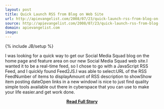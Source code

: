 ```yaml
---
layout: post
title: Quick Launch RSS from Blog on Web Site
url: http://apievangelist.com/2008/07/23/quick-launch-rss-from-blog-on-web-site/
source: http://apievangelist.com/2008/07/23/quick-launch-rss-from-blog-on-web-site/
domain: apievangelist.com
image: 
---
```

{% include JB/setup %}<p>I was looking for a quick way to get our Social Media Squad blog on the home page and feature area on our new Social Media Squad web site.I wanted it to be a real-time feed, so I chose to go with a JavaScript RSS Feed, and I quickly found Feed2JS.I was able to select:URL of the RSS FeedNumber of items to displayAmount of RSS description to showShow item posting dateOpen links in a new windowI is nice to just find quality simple tools available out there in cyberspace that you can use to make your life easier.and get work done.</p>
<center><p><a href="http://apievangelist.com/2008/07/23/quick-launch-rss-from-blog-on-web-site/" style='padding:25px; font-sze:18px; font-weight: bold;'>Read Full Story</a></p></center>
